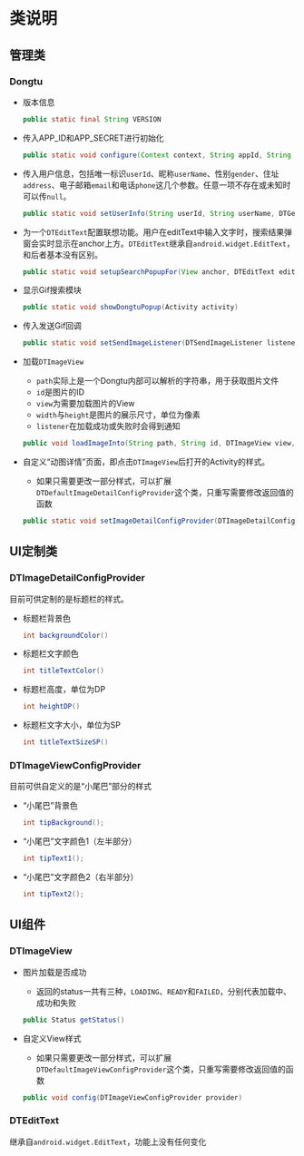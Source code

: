 # 类说明

## 管理类

### Dongtu

* 版本信息

  ```java
  public static final String VERSION
  ```

* 传入APP_ID和APP_SECRET进行初始化

  ```java
  public static void configure(Context context, String appId, String appSecret)
  ```

* 传入用户信息，包括唯一标识`userId`、昵称`userName`、性别`gender`、住址`address`、电子邮箱`email`和电话`phone`这几个参数。任意一项不存在或未知时可以传`null`。

  ```java
  public static void setUserInfo(String userId, String userName, DTGender gender, String address, String email, String phone, JSONObject extra)
  ```

* 为一个`DTEditText`配置联想功能。用户在editText中输入文字时，搜索结果弹窗会实时显示在anchor上方。`DTEditText`继承自`android.widget.EditText`，和后者基本没有区别。

  ```java
  public static void setupSearchPopupFor(View anchor, DTEditText editText)
  ```

* 显示Gif搜索模块

  ```java
  public static void showDongtuPopup(Activity activity)
  ```
  
* 传入发送Gif回调

  ```java
  public static void setSendImageListener(DTSendImageListener listener)
  ```

* 加载`DTImageView`

  * `path`实际上是一个Dongtu内部可以解析的字符串，用于获取图片文件
  * `id`是图片的ID
  * `view`为需要加载图片的View
  * `width`与`height`是图片的展示尺寸，单位为像素
  * `listener`在加载成功或失败时会得到通知

  ```java
  public void loadImageInto(String path, String id, DTImageView view, int width, int height, DTOutcomeListener listener)
  ```

* 自定义“动图详情”页面，即点击`DTImageView`后打开的Activity的样式。

  * 如果只需要更改一部分样式，可以扩展`DTDefaultImageDetailConfigProvider`这个类，只重写需要修改返回值的函数

  ```java
  public static void setImageDetailConfigProvider(DTImageDetailConfigProvider provider)
  ```

## UI定制类

### DTImageDetailConfigProvider

目前可供定制的是标题栏的样式。

* 标题栏背景色

  ```java
  int backgroundColor()
  ```

* 标题栏文字颜色

  ```java
  int titleTextColor()
  ```

* 标题栏高度，单位为DP

  ```java
  int heightDP()
  ```

* 标题栏文字大小，单位为SP

  ```java
  int titleTextSizeSP()
  ```

### DTImageViewConfigProvider

目前可供自定义的是“小尾巴”部分的样式

* “小尾巴”背景色

  ```java
  int tipBackground();
  ```

* “小尾巴”文字颜色1（左半部分）

  ```java
  int tipText1();
  ```

* “小尾巴”文字颜色2（右半部分）

  ```java
  int tipText2();
  ```

## UI组件

### DTImageView

* 图片加载是否成功

  * 返回的status一共有三种，`LOADING`、`READY`和`FAILED`，分别代表加载中、成功和失败 

  ```java
  public Status getStatus()
  ```

* 自定义View样式

  * 如果只需要更改一部分样式，可以扩展`DTDefaultImageViewConfigProvider`这个类，只重写需要修改返回值的函数

  ```java
  public void config(DTImageViewConfigProvider provider)
  ```

### DTEditText

继承自`android.widget.EditText`，功能上没有任何变化